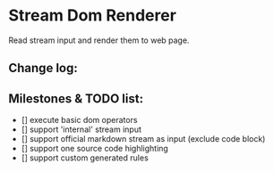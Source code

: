 # Stream Dom Renderer

Read stream input and render them to web page.

## 

## Change log:

## Milestones & TODO list:

- [] execute basic dom operators
- [] support 'internal' stream input
- [] support official markdown stream as input (exclude code block)
- [] support one source code highlighting
- [] support custom generated rules

